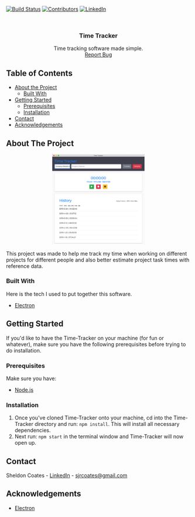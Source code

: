 <!-- PROJECT SHIELDS -->
[![Build Status][build-shield]]()
[![Contributors][contributors-shield]]()
[![LinkedIn][linkedin-shield]][linkedin-url]


<!-- PROJECT LOGO -->
<br />
<p align="center">

  <h3 align="center">Time Tracker</h3>

  <p align="center">
    Time tracking software made simple.
    <br />
    <a href="https://github.com/sheldoncoates/Time-Tracker/issues">Report Bug</a>
   </p>
</p>



<!-- TABLE OF CONTENTS -->
## Table of Contents

* [About the Project](#about-the-project)
  * [Built With](#built-with)
* [Getting Started](#getting-started)
  * [Prerequisites](#prerequisites)
  * [Installation](#installation)
* [Contact](#contact)
* [Acknowledgements](#acknowledgements)


<!-- ABOUT THE PROJECT -->
## About The Project
<p align="center">
    <img src="./ScreenShot.png" alt="sim" width="50%" height="50%">
</p>

This project was made to help me track my time when working on different projects for different people and also better estimate project task times with reference data.

### Built With
Here is the tech I used to put together this software.
* [Electron](https://electronjs.org)

<!-- GETTING STARTED -->
## Getting Started

If you'd like to have the Time-Tracker on your machine (for fun or whatever), make sure you have the following prerequisites before trying to do installation.

### Prerequisites

Make sure you have:
* [Node.js](https://nodejs.org/en/)


### Installation

1. Once you've cloned Time-Tracker onto your machine, cd into the Time-Tracker directory and run: `npm install`. This will install all necessary dependencies.
2. Next run: `npm start` in the terminal window and Time-Tracker will now open up.

<!-- CONTACT -->
## Contact

Sheldon Coates - [LinkedIn](https://www.linkedin.com/in/sheldoncoates/) - sjrcoates@gmail.com 


<!-- ACKNOWLEDGEMENTS -->
## Acknowledgements
* [Electron](https://electronjs.org)


<!-- MARKDOWN LINKS & IMAGES -->
[build-shield]: https://img.shields.io/badge/build-passing-brightgreen.svg?style=flat-square
[contributors-shield]: https://img.shields.io/badge/contributors-1-orange.svg?style=flat-square
[linkedin-shield]: https://img.shields.io/badge/-LinkedIn-black.svg?style=flat-square&logo=linkedin&colorB=555
[linkedin-url]: https://www.linkedin.com/in/sheldoncoates/
